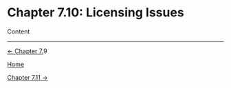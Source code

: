 # Chapter 7.10: Licensing Issues

Content

---

[← Chapter 7.](Chapter%207%20%20e58a8.md)9

[Home](../../AiredDev%20b02d5/Notes%20on%20M%2061e3e.md)

[Chapter 7.11 →](Chapter%207%20%2028158.md)